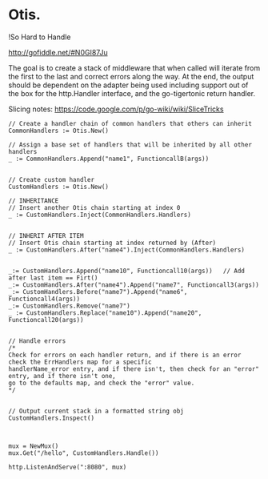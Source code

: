 Otis.
====
!So Hard to Handle

http://gofiddle.net/#N0GI87Ju

The goal is to create a stack of middleware that when called will iterate from the first to the last
and correct errors along the way. At the end, the output should be dependent on the adapter being used
including support out of the box for the http.Handler interface, and the go-tigertonic return handler.

Slicing notes: https://code.google.com/p/go-wiki/wiki/SliceTricks

```
// Create a handler chain of common handlers that others can inherit
CommonHandlers := Otis.New()

// Assign a base set of handlers that will be inherited by all other handlers
_ := CommonHandlers.Append("name1", FunctioncallB(args))


// Create custom handler
CustomHandlers := Otis.New()

// INHERITANCE
// Insert another Otis chain starting at index 0
_ := CustomHandlers.Inject(CommonHandlers.Handlers)


// INHERIT AFTER ITEM
// Insert Otis chain starting at index returned by (After)
_ := CustomHandlers.After("name4").Inject(CommonHandlers.Handlers)


_:= CustomHandlers.Append("name10", Functioncall10(args))   // Add after last item == Firt()
_:= CustomHandlers.After("name4").Append("name7", Functioncall3(args))
_:= CustomHandlers.Before("name7").Append("name6", Functioncall4(args))
_:= CustomHandlers.Remove("name7")
_ := CustomHandlers.Replace("name10").Append("name20", Functioncall20(args))


// Handle errors
/*
Check for errors on each handler return, and if there is an error check the ErrHandlers map for a specific
handlerName_error entry, and if there isn't, then check for an "error" entry, and if there isn't one,
go to the defaults map, and check the "error" value.
*/


// Output current stack in a formatted string obj
CustomHandlers.Inspect()



mux = NewMux()
mux.Get("/hello", CustomHandlers.Handle())

http.ListenAndServe(":8080", mux)
```
